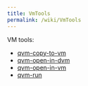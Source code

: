 ```yaml
---
title: VmTools
permalink: /wiki/VmTools
---
```


VM tools:

-   [qvm-copy-to-vm](/wiki/VmTools/QvmCopyToVm)
-   [qvm-open-in-dvm](/wiki/VmTools/QvmOpenInDvm)
-   [qvm-open-in-vm](/wiki/VmTools/QvmOpenInVm)
-   [qvm-run](/wiki/VmTools/QvmRun)

